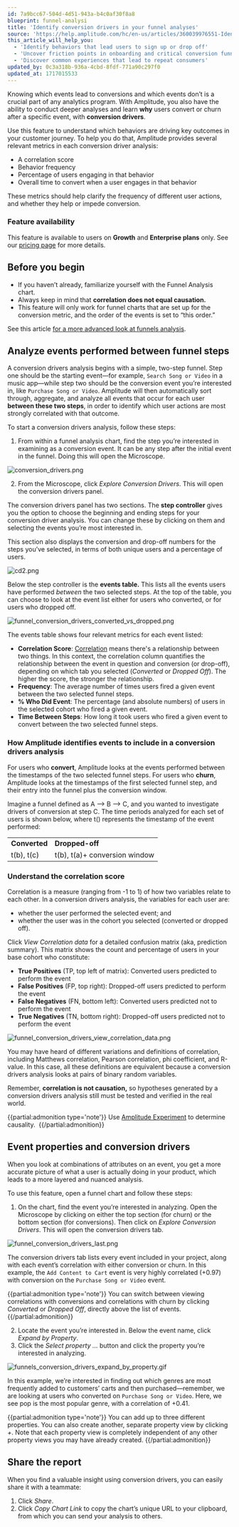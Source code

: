```yaml
---
id: 7a9bcc67-504d-4d51-943a-b4c0af30f8a8
blueprint: funnel-analysi
title: 'Identify conversion drivers in your funnel analyses'
source: 'https://help.amplitude.com/hc/en-us/articles/360039976551-Identify-conversion-drivers-in-your-funnel-analyses'
this_article_will_help_you:
  - 'Identify behaviors that lead users to sign up or drop off'
  - 'Uncover friction points in onboarding and critical conversion funnels'
  - 'Discover common experiences that lead to repeat consumers'
updated_by: 0c3a318b-936a-4cbd-8fdf-771a90c297f0
updated_at: 1717015533
---
```

Knowing which events lead to conversions and which events don’t is a crucial part of any analytics program. With Amplitude, you also have the ability to conduct deeper analyses and learn **why** users convert or churn after a specific event, with **conversion drivers**.

Use this feature to understand which behaviors are driving key outcomes in your customer journey. To help you do that, Amplitude provides several relevant metrics in each conversion driver analysis:

* A correlation score
* Behavior frequency
* Percentage of users engaging in that behavior
* Overall time to convert when a user engages in that behavior

These metrics should help clarify the frequency of different user actions, and whether they help or impede conversion.

### Feature availability

This feature is available to users on **Growth** and **Enterprise plans** only. See our [pricing page](https://amplitude.com/pricing) for more details.

## Before you begin

* If you haven’t already, familiarize yourself with the Funnel Analysis chart.
* Always keep in mind that **correlation does not equal causation.**
* This feature will only work for funnel charts that are set up for the conversion metric, and the order of the events is set to “this order.”

See this article [for a more advanced look at funnels analysis](/docs/analytics/charts/funnel-analysis/funnel-analysis-interpret). 

## Analyze events performed between funnel steps

A conversion drivers analysis begins with a simple, two-step funnel. Step one should be the starting event—for example, `Search Song or Video` in a music app—while step two should be the conversion event you’re interested in, like `Purchase Song or Video`. Amplitude will then automatically sort through, aggregate, and analyze all events that occur for each user **between these two steps**, in order to identify which user actions are most strongly correlated with that outcome. 

To start a conversion drivers analysis, follow these steps:

1. From within a funnel analysis chart, find the step you’re interested in examining as a conversion event. It can be any step after the initial event in the funnel. Doing this will open the Microscope.

![conversion_drivers.png](/docs/output/img/funnel-analysis/conversion-drivers-png.png)

2. From the Microscope, click *Explore Conversion Drivers*. This will open the conversion drivers panel.

The conversion drivers panel has two sections. The **step controller** gives you the option to choose the beginning and ending steps for your conversion driver analysis. You can change these by clicking on them and selecting the events you’re most interested in.  
  
This section also displays the conversion and drop-off numbers for the steps you’ve selected, in terms of both unique users and a percentage of users.

![cd2.png](/docs/output/img/funnel-analysis/cd2-png.png)

Below the step controller is the **events table.** This lists all the events users have performed *between* the two selected steps. At the top of the table, you can choose to look at the event list either for users who converted, or for users who dropped off.

![funnel_conversion_drivers_converted_vs_dropped.png](/docs/output/img/funnel-analysis/funnel-conversion-drivers-converted-vs-dropped-png.png)

The events table shows four relevant metrics for each event listed:  

* **Correlation Score**: [Correlation](#01H82R1VSSKZDBJ2RMNNMD25E4) means there's a relationship between two things. In this context, the correlation column quantifies the relationship between the event in question and conversion (or drop-off), depending on which tab you selected (*Converted* or *Dropped Off*). The higher the score, the stronger the relationship.
* **Frequency**: The average number of times users fired a given event between the two selected funnel steps.
* **% Who Did Event**: The percentage (and absolute numbers) of users in the selected cohort who fired a given event.
* **Time Between Steps**: How long it took users who fired a given event to convert between the two selected funnel steps.

### How Amplitude identifies events to include in a conversion drivers analysis

For users who **convert**, Amplitude looks at the events performed between the timestamps of the two selected funnel steps. For users who **churn**, Amplitude looks at the timestamps of the first selected funnel step, and their entry into the funnel plus the conversion window.

Imagine a funnel defined as A --> B --> C, and you wanted to investigate drivers of conversion at step C. The time periods analyzed for each set of users is shown below, where t() represents the timestamp of the event performed:

|  |  |
| --- | --- |
| **Converted** | **Dropped-off** |
| t(b), t(c) | t(b), t(a)+ conversion window |

### Understand the correlation score

Correlation is a measure (ranging from -1 to 1) of how two variables relate to each other. In a conversion drivers analysis, the variables for each user are:

* whether the user performed the selected event; and
* whether the user was in the cohort you selected (converted or dropped off).

Click *View Correlation data* for a detailed confusion matrix (aka, prediction summary). This matrix shows the count and percentage of users in your base cohort who constitute: 

* **True Positives** (TP, top left of matrix): Converted users predicted to perform the event
* **False Positives** (FP, top right): Dropped-off users predicted to perform the event
* **False Negatives** (FN, bottom left): Converted users predicted not to perform the event
* **True Negatives** (TN, bottom right): Dropped-off users predicted not to perform the event

![funnel_conversion_drivers_view_correlation_data.png](/docs/output/img/funnel-analysis/funnel-conversion-drivers-view-correlation-data-png.png)

You may have heard of different variations and definitions of correlation, including Matthews correlation, Pearson correlation, phi coefficient, and R-value. In this case, all these definitions are equivalent because a conversion drivers analysis looks at pairs of binary random variables.

Remember, **correlation is not causation,** so hypotheses generated by a conversion drivers analysis still must be tested and verified in the real world. 

{{partial:admonition type='note'}}
 Use [Amplitude Experiment](https://help.amplitude.com/hc/en-us/articles/360061270232-Amplitude-Experiment-overview-Optimize-your-product-experience-through-A-B-testing) to determine causality. 
{{/partial:admonition}}

## Event properties and conversion drivers

When you look at combinations of attributes on an event, you get a more accurate picture of what a user is actually doing in your product, which leads to a more layered and nuanced analysis.

To use this feature, open a funnel chart and follow these steps:

1. On the chart, find the event you’re interested in analyzing. Open the Microscope by clicking on either the top section (for churn) or the bottom section (for conversions). Then click on *Explore Conversion Drivers*. This will open the conversion drivers tab.  
  
![funnel_conversion_drivers_last.png](/docs/output/img/funnel-analysis/funnel-conversion-drivers-last-png.png)

The conversion drivers tab lists every event included in your project, along with each event’s correlation with either conversion or churn. In this example, the `Add Content to Cart` event is very highly correlated (+0.97) with conversion on the `Purchase Song or Video` event.  
  
{{partial:admonition type='note'}}
You can switch between viewing correlations with conversions and correlations with churn by clicking *Converted* or *Dropped Off*, directly above the list of events.  
{{/partial:admonition}}

2. Locate the event you’re interested in. Below the event name, click *Expand by Property*.
3. Click the *Select property …* button and click the property you’re interested in analyzing.  
  
![funnels_conversion_drivers_expand_by_property.gif](/docs/output/img/funnel-analysis/funnels-conversion-drivers-expand-by-property-gif.gif)  
  
In this example, we’re interested in finding out which genres are most frequently added to customers’ carts and then purchased—remember, we are looking at users who converted on `Purchase Song or Video`. Here, we see pop is the most popular genre, with a correlation of +0.41.

{{partial:admonition type='note'}}
You can add up to three different properties. You can also create another, separate property view by clicking *+*. Note that each property view is completely independent of any other property views you may have already created.
{{/partial:admonition}}

## Share the report

When you find a valuable insight using conversion drivers, you can easily share it with a teammate:

1. Click *Share*.
2. Click *Copy Chart Link* to copy the chart’s unique URL to your clipboard, from which you can send your analysis to others.